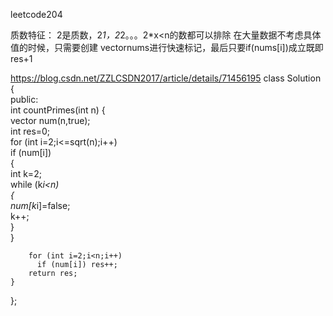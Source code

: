 leetcode204

质数特征： 2是质数，2*1，2*2。。。2*x<n的数都可以排除
在大量数据不考虑具体值的时候，只需要创建 vector<bool>nums进行快速标记，最后只要if(nums[i])成立既即res+1

https://blog.csdn.net/ZZLCSDN2017/article/details/71456195
class Solution {      
public:       
    int countPrimes(int n) {        
        vector<bool> num(n,true);       
        int res=0;      
        for (int i=2;i<=sqrt(n);i++)         
            if (num[i])        
            {        
                int k=2;        
                while (k*i<n)        
                {        
                    num[k*i]=false;         
                    k++;        
                }         
            }          
        
        for (int i=2;i<n;i++)         
          if (num[i]) res++;        
        return res;         
    }        
};            
